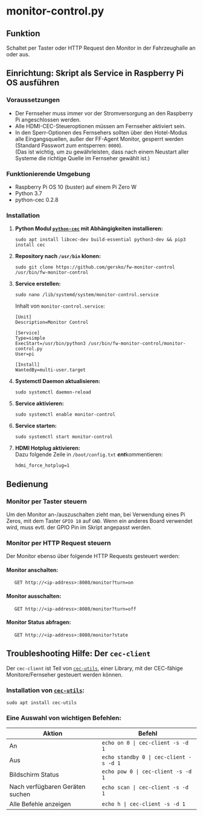# monitor-control.py

## Funktion

Schaltet per Taster oder HTTP Request den Monitor in der Fahrzeughalle an oder aus.

## Einrichtung: Skript als Service in Raspberry Pi OS ausführen

### Voraussetzungen

- Der Fernseher muss immer vor der Stromversorgung an den Raspberry Pi angeschlossen werden.
- Alle HDMI-CEC-Steueroptionen müssen am Fernseher aktiviert sein.
- In den Sperr-Optionen des Fernsehers sollten über den Hotel-Modus alle Eingangsquellen, außer der FF-Agent Monitor, gesperrt werden (Standard Passwort zum entsperren: `0000`).  
  (Das ist wichtig, um zu gewährleisten, dass nach einem Neustart aller Systeme die richtige Quelle im Fernseher gewählt ist.)

### Funktionierende Umgebung

- Raspberry Pi OS 10 (buster) auf einem Pi Zero W
- Python 3.7
- python-cec 0.2.8

### Installation

1. **Python Modul [`python-cec`](https://github.com/trainman419/python-cec) mit Abhängigkeiten installieren:**

       sudo apt install libcec-dev build-essential python3-dev && pip3 install cec

2. **Repository nach `/usr/bin` klonen:**

       sudo git clone https://github.com/gersko/fw-monitor-control /usr/bin/fw-monitor-control

3. **Service erstellen:**

       sudo nano /lib/systemd/system/monitor-control.service
   
   Inhalt von `monitor-control.service`:

       [Unit]
       Description=Monitor Control

       [Service]
       Type=simple
       ExecStart=/usr/bin/python3 /usr/bin/fw-monitor-control/monitor-control.py
       User=pi

       [Install]
       WantedBy=multi-user.target

4. **Systemctl Daemon aktualisieren:**

       sudo systemctl daemon-reload

5. **Service aktivieren:**

       sudo systemctl enable monitor-control

6. **Service starten:**

       sudo systemctl start monitor-control

7. **HDMI Hotplug aktivieren:**  
   Dazu folgende Zeile in `/boot/config.txt` ***ent***kommentieren:

       hdmi_force_hotplug=1

## Bedienung

### Monitor per Taster steuern

Um den Monitor an-/auszuschalten zieht man, bei Verwendung eines Pi Zeros, mit dem Taster `GPIO 18` auf `GND`. Wenn ein anderes Board verwendet wird, muss evtl. der GPIO Pin im Skript angepasst werden.

### Monitor per HTTP Request steuern

Der Monitor ebenso über folgende HTTP Requests gesteuert werden:

#### Monitor anschalten:

       GET http://<ip-address>:8080/monitor?turn=on

#### Monitor ausschalten:

       GET http://<ip-address>:8080/monitor?turn=off

#### Monitor Status abfragen:

       GET http://<ip-address>:8080/monitor?state

## Troubleshooting Hilfe: Der `cec-client`

Der `cec-client` ist Teil von [`cec-utils`](https://github.com/Pulse-Eight/libcec), einer Library, mit der CEC-fähige Monitore/Fernseher gesteuert werden können.

### Installation von [`cec-utils`](https://github.com/Pulse-Eight/libcec):

    sudo apt install cec-utils

### Eine Auswahl von wichtigen Befehlen:

| Aktion                          | Befehl                                 |
| ------------------------------- | -------------------------------------- |
| An                              | `echo on 0 \| cec-client -s -d 1`      |
| Aus                             | `echo standby 0 \| cec-client -s -d 1` |
| Bildschirm Status               | `echo pow 0 \| cec-client -s -d 1`     |
| Nach verfügbaren Geräten suchen | `echo scan \| cec-client -s -d 1`      |
| Alle Befehle anzeigen           | `echo h \| cec-client -s -d 1`         |
